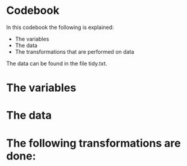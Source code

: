 # Codebook 

In this codebook the following is explained:
- The variables
- The data
- The transformations that are performed on data

The data can be found in the file tidy.txt.

# The variables


# The data


# The following transformations are done:

